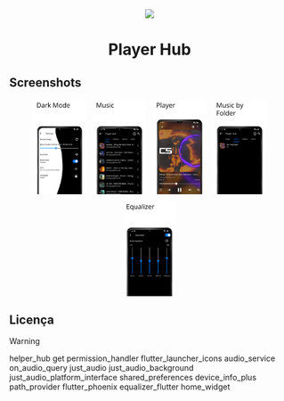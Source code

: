 <div align="center">

<img width="" src="fastlane/App.pngg"  width=160 height=160  align="center">

# Player Hub

</div>

## Screenshots

<div style="display: flex; flex-wrap: wrap; gap: 10px; justify-content: center;">
  <img src="./fastlane/en-us/Screenshots (1).png" alt="Screenshot 1" style="margin: 1px;" width="19%" />
  <img src="./fastlane/en-us/Screenshots (2).png" alt="Screenshot 2" style="margin: 1px;" width="19%" />
  <img src="./fastlane/en-us/Screenshots (3).png" alt="Screenshot 3" style="margin: 1px;" width="19%" />
  <img src="./fastlane/en-us/Screenshots (4).png" alt="Screenshot 4" style="margin: 1px;" width="19%" />
  <img src="./fastlane/en-us/Screenshots (5).png" alt="Screenshot 5" style="margin: 1px;" width="19%" />
</div>

## Licença

>[!Warning]
>
>helper_hub
>get
>permission_handler
>flutter_launcher_icons
>audio_service
>on_audio_query
>just_audio
>just_audio_background
>just_audio_platform_interface
>shared_preferences
>device_info_plus
>path_provider
>flutter_phoenix
>equalizer_flutter
>home_widget
